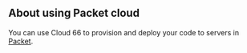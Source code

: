 <!-- usedin: [ _legacy_docker/deployment/cloud-packet-v1.md, _maestro/Deployment/cloud-packet-v1.md, _node/deployment/cloud-packet-v1.md, _rails/deployment/cloud-packet-v1.md, _skycap/deployment/cloud-packet-v1.md] -->


## About using Packet cloud

You can use Cloud 66 to provision and deploy your code to servers in [Packet](https://www.packet.net/).

